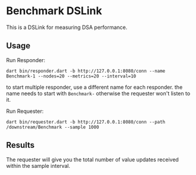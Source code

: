 # Benchmark DSLink

This is a DSLink for measuring DSA performance.

## Usage

Run Responder:

```
dart bin/responder.dart -b http://127.0.0.1:8080/conn --name Benchmark-1 --nodes=20 --metrics=20 --interval=10
```

to start multiple responder, use a different name for each responder.  the name needs to start with `Benchmark-` otherwise the requester won't listen to it.


Run Requester:

```
dart bin/requester.dart -b http://127.0.0.1:8080/conn --path /downstream/Benchmark --sample 1000
```



## Results

The requester will give you the total number of value updates received within the sample interval.

